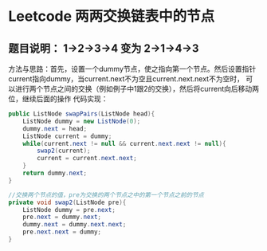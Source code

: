 # Leetcode 两两交换链表中的节点
## 题目说明：  1->2->3->4   变为   2->1->4->3
方法与思路：首先，设置一个dummy节点，使之指向第一个节点。然后设置指针current指向dummy，当current.next不为空且current.next.next不为空时，
可以进行两个节点之间的交换（例如例子中1跟2的交换），然后将current向后移动两位，继续后面的操作
代码实现：
```java
public ListNode swapPairs(ListNode head){
    ListNode dummy = new ListNode(0);
    dummy.next = head;
    ListNode current = dummy;
    while(current.next != null && current.next.next != null){
        swap2(current);
        current = current.next.next;
    }
    return dummy.next;
}

//交换两个节点的值，pre为交换的两个节点之中的第一个节点之前的节点
private void swap2(ListNode pre){
    ListNode dummy = pre.next;
    pre.next = dummy.next;
    dummy.next = dummy.next.next;
    pre.next.next = dummy;
} 
```
